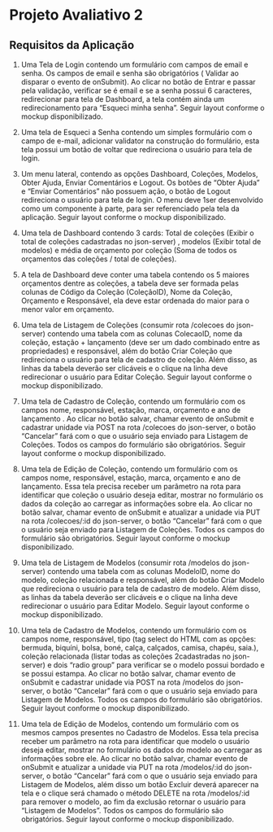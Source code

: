 # Projeto Avaliativo 2
## Requisitos da Aplicação
1. Uma Tela de Login contendo um formulário com campos de email e senha. Os campos
de email e senha são obrigatórios ( Validar ao disparar o evento de onSubmit). Ao clicar no
botão de Entrar e passar pela validação, verificar se é email e se a senha possui 6
caracteres, redirecionar para tela de Dashboard, a tela contém ainda um
redirecionamento para “Esqueci minha senha”. Seguir layout conforme o mockup
disponibilizado.

2. Uma tela de Esqueci a Senha contendo um simples formulário com o campo de e-mail,
adicionar validator na construção do formulário, esta tela possui um botão de voltar que
redireciona o usuário para tela de login.

3. Um menu lateral, contendo as opções Dashboard, Coleções, Modelos, Obter Ajuda,
Enviar Comentários e Logout. Os botões de “Obter Ajuda” e “Enviar Comentários” não
possuem ação, o botão de Logout redireciona o usuário para tela de login. O menu deve
1ser desenvolvido como um componente à parte, para ser referenciado pela tela da
aplicação. Seguir layout conforme o mockup disponibilizado.

4. Uma tela de Dashboard contendo 3 cards: Total de coleções (Exibir o total de coleções
cadastradas no json-server) , modelos (Exibir total de modelos) e média de orçamento por
coleção (Soma de todos os orçamentos das coleções / total de coleções).

5. A tela de Dashboard deve conter uma tabela contendo os 5 maiores orçamentos dentre
as coleções, a tabela deve ser formada pelas colunas de Código da Coleção (ColeçãoID),
Nome da Coleção, Orçamento e Responsável, ela deve estar ordenada do maior para o
menor valor em orçamento.

6. Uma tela de Listagem de Coleções (consumir rota /colecoes do json-server) contendo
uma tabela com as colunas ColecaoID, nome da coleção, estação + lançamento (deve ser
um dado combinado entre as propriedades) e responsável, além do botão Criar Coleção
que redireciona o usuário para tela de cadastro de coleção. Além disso, as linhas da
tabela deverão ser clicáveis e o clique na linha deve redirecionar o usuário para Editar
Coleção. Seguir layout conforme o mockup disponibilizado.

7. Uma tela de Cadastro de Coleção, contendo um formulário com os campos nome,
responsável, estação, marca, orçamento e ano de lançamento . Ao clicar no botão salvar,
chamar evento de onSubmit e cadastrar unidade via POST na rota /colecoes do
json-server, o botão “Cancelar” fará com o que o usuário seja enviado para Listagem de
Coleções. Todos os campos do formulário são obrigatórios. Seguir layout conforme o
mockup disponibilizado.

8. Uma tela de Edição de Coleção, contendo um formulário com os campos nome,
responsável, estação, marca, orçamento e ano de lançamento. Essa tela precisa receber
um parâmetro na rota para identificar que coleção o usuário deseja editar, mostrar no
formulário os dados da coleção ao carregar as informações sobre ela. Ao clicar no botão
salvar, chamar evento de onSubmit e atualizar a unidade via PUT na rota /colecoes/:id do
json-server, o botão “Cancelar” fará com o que o usuário seja enviado para Listagem de
Coleções. Todos os campos do formulário são obrigatórios. Seguir layout conforme o
mockup disponibilizado.

9. Uma tela de Listagem de Modelos (consumir rota /modelos do json-server) contendo
uma tabela com as colunas ModeloID, nome do modelo, coleção relacionada e
responsável, além do botão Criar Modelo que redireciona o usuário para tela de cadastro
de modelo. Além disso, as linhas da tabela deverão ser clicáveis e o clique na linha deve
redirecionar o usuário para Editar Modelo. Seguir layout conforme o mockup
disponibilizado.

10. Uma tela de Cadastro de Modelos, contendo um formulário com os campos nome,
responsável, tipo (tag select do HTML com as opções: bermuda, biquíni, bolsa, boné,
calça, calçados, camisa, chapéu, saia.), coleção relacionada (listar todas as coleções
2cadastradas no json-server) e dois “radio group” para verificar se o modelo possui
bordado e se possui estampa. Ao clicar no botão salvar, chamar evento de onSubmit e
cadastrar unidade via POST na rota /modelos do json-server, o botão “Cancelar” fará com
o que o usuário seja enviado para Listagem de Modelos. Todos os campos do formulário
são obrigatórios. Seguir layout conforme o mockup disponibilizado.

11. Uma tela de Edição de Modelos, contendo um formulário com os mesmos campos
presentes no Cadastro de Modelos. Essa tela precisa receber um parâmetro na rota para
identificar que modelo o usuário deseja editar, mostrar no formulário os dados do modelo
ao carregar as informações sobre ele. Ao clicar no botão salvar, chamar evento de
onSubmit e atualizar a unidade via PUT na rota /modelos/:id do json-server, o botão
“Cancelar” fará com o que o usuário seja enviado para Listagem de Modelos, além disso
um botão Excluir deverá aparecer na tela e o clique será chamado o método DELETE na
rota /modelos/:id para remover o modelo, ao fim da exclusão retornar o usuário para
“Listagem de Modelos”. Todos os campos do formulário são obrigatórios. Seguir layout
conforme o mockup disponibilizado.
